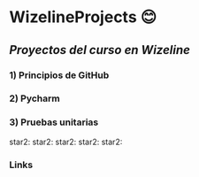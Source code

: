# **WizelineProjects**  :blush:
## *Proyectos del curso en Wizeline*
### 1) Principios de GitHub
### 2) Pycharm
### 3) Pruebas unitarias
star2: star2: star2: star2: star2:


### Links   

